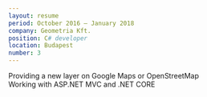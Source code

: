 ```yaml
---
layout: resume
period: October 2016 – January 2018
company: Geometria Kft.
position: C# developer
location: Budapest
number: 3
---
```

Providing a new layer on Google Maps or OpenStreetMap  
Working with ASP.NET MVC and .NET CORE